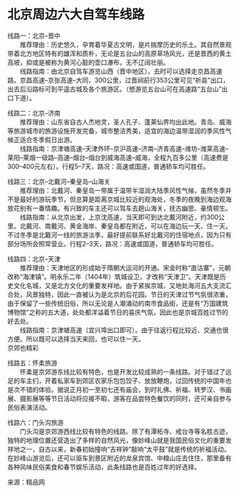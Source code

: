 # 北京周边六大自驾车线路  

线路一：北京–晋中  
&emsp;&emsp;推荐理由：历史悠久，孕育着华夏古文明，是片揣摩历史的乐土。其自然景观带着北方地区特有的雄浑和质朴，无论是五台山的高原草场风光，还是晋西的黄土高坡，抑或是被称为黄河心脏的壶口瀑布，无不辽阔壮丽。  
&emsp;&emsp;线路指南：由北京自驾车游览山西（晋中地区），去时可以选择走京昌高速路。京昌高速–京张高速–大同，300公里，过晋祠前行353公里可见“祈县”出口，出去后沿路标可到平遥古城及各个旅游区。（想游览五台山可在高速路“五台山”出口下道）。  
  
线路二：北京–济南  
&emsp;&emsp;推荐理由：山东省自古人杰地灵，圣人孔子、蓬莱仙界均出此地。青岛、威海等旅游城市的旅游设施开发完备，城市整洁秀美，适宜的海边温带湿润的季风性气候正适合冬季假日出游。  
&emsp;&emsp;线路指南：京津塘高速–天津外环–京沪高速–济南–济青高速–潍坊–潍莱高速–莱阳–莱烟一级路–高速–烟台–烟台到威海高速–威海，全程九百多公里（高速费是300–400元左右）。行程5–7天，路况：高速或国道，普通轿车均可胜任。  
  
线路三：北京–北戴河–秦皇岛–山海关  
&emsp;&emsp;推荐理由：北戴河、秦皇岛一带属于温带半湿润大陆季风性气候，虽然冬季并不是最好的游玩季节，但总算是距离京城比较近的观海处，冬季的夜晚到海边观海放花别有一番情趣。有兴致的车主还可以驾车去趟山海关，抚古幽思、豪情顿生。  
&emsp;&emsp;线路指南：从北京出发，上京沈高速，当天即可到达北戴河附近，约300公里。北戴河、南戴河、黄金海岸、秦皇岛都在附近，可以在海边玩一天、住一天。不过冬季是北戴河一线的旅游淡季，最好提前联系好北戴河的住宿地点，因为只有部分场所会照常营业。行程2–3天，路况：高速或国道，普通轿车均可胜任。  
  
线路四：北京–天津  
&emsp;&emsp;推荐理由：天津地区的形成始于隋朝大运河的开通。宋金时称“直沽寨”，元朝改称“海津镇”。明永乐二年（1404年）筑城设卫，才改称“天津卫”。天津既是历史文化名城，又是北方文化的重要发祥地。由于紧挨京城，又地处海河五大支流汇合处，风景独特，因此一直被认为是北京的后花园。节日的天津过节气氛很浓重，由于保留了一些传统旧俗，所以无论是人潮涌动的南市食品街，还是有“万国建筑博物馆”之称的五大道，处处都洋溢着节日的喜庆气氛，因此也是京城百姓过节的好去处。  
&emsp;&emsp;线路指南：京津塘高速（宜兴埠出口即可）。由于往返行程比较近、交通也很方便。所以既可以选择当天来回，也可以住一天。  
京郊也精彩  
  
线路五：怀柔旅游  
&emsp;&emsp;怀柔是京郊游东线比较有特色，也是开发比较成熟的一条线路。对于错过了远足的车主们，开着私家车到郊区农家乐包包饺子、放放鞭炮，过回传统的中国年也是次不错的体验。据说正月初一至初七还有庙会，到时礼佛、祈福、转罗汉、书画展、摄影展等等节日活动将应接不暇，游客在品尝特色餐饮的同时，还可亲自参与民俗表演活动。  
  
线路六：门头沟旅游  
&emsp;&emsp;门头沟是京郊游西线比较有特色的线路。除了有潭柘寺、戒台寺等名胜古迹，独特的地理位置还营造出了多样的自然风光，像妙峰山就是我国民俗文化的重要发祥地之一，自古以来，新春初始撞响“吉祥钟”敲响“太平鼓”就是传统的祈福活动。在妙峰山游览后，还可以驱车到景区附近的龙泉宾馆、中粮山庄去住住，那里备有各种风味民俗美食和春节娱乐活动，此条线路也是百姓过年的好选择。  

来源：精品网 